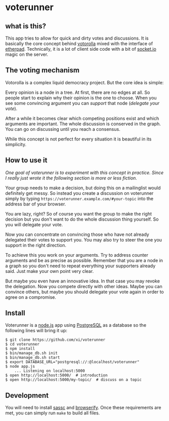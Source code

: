 voterunner
==========

what is this?
-------------

This app tries to allow for quick and dirty votes and discussions. It is
basically the core concept behind
[votorolla](http://zelea.com/project/votorola/home.xht) mixed with the
interface of [etherpad](http://etherpad.org/). Technically, it is a lot
of client side code with a bit of [socket.io](http://socket.io) magic on
the server.

The voting mechanism
--------------------

Votorolla is a complex liquid democracy project. But the core idea is
simple:

Every opinion is a node in a tree. At first, there are no edges at all.
So people start to explain why their opinion is the one to choose. When
you see some convincing argument you can *support* that node (*delegate
your vote*).

After a while it becomes clear which competing positions exist and which
arguments are important. The whole discussion is conserved in the graph.
You can go on discussing until you reach a consensus.

While this concept is not perfect for every situation it is beautiful
in its simplicity.

How to use it
-------------

*One goal of voterunner is to experiment with this concept in practice.
Since I really just wrote it the following section is more or less
fiction.*

Your group needs to make a decision, but doing this on a mailinglist
would definitely get messy. So instead you create a discussion on
voterunner simply by typing
`https://voterunner.example.com/#your-topic` into the address bar of
your browser.

You are lazy, right? So of course you want the group to make the right
decision but you don't want to do the whole discussion thing yourself.
So you will delegate your vote.

Now you can concentrate on convincing those who have not already
delegated their votes to support you. You may also try to steer the one
you support in the right direction.

To achieve this you work on your arguments. Try to address counter
arguments and be as precise as possible. Remember that you are a node in
a graph so you don't need to repeat everything your supporters already
said. Just make your own point very clear.

But maybe you even have an innovative idea. In that case you may revoke
the delegation. Now you compete directly with other ideas. Maybe you can
convince others, but maybe you should delegate your vote again in order
to agree on a compromise.

Install
-------

Voterunner is a [node.js](http://nodejs.org/) app using
[PostgreSQL](http://www.postgresql.org/) as a database so the following
lines will bring it up:

    $ git clone https://github.com/xi/voterunner
    $ cd voterunner
    $ npm install
    $ bin/manage_db.sh init
    $ bin/manage_db.sh start
    $ export DATABASE_URL="postgresql://:@localhost/voterunner"
    $ node app.js
        ... Listening on localhost:5000
    $ open http://localhost:5000/  # introduction
    $ open http://localhost:5000/my-topic/  # discuss on a topic


Development
-----------

You will need to install [sassc](https://github.com/sass/sassc) and
[browserify](https://www.npmjs.com/package/browserify). Once these
requirements are met, you can simply run `make` to build all files.
